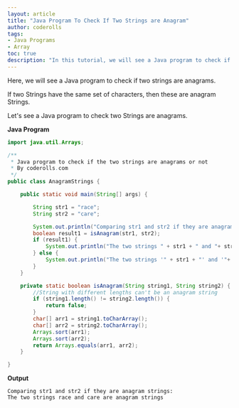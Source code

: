 ```yaml
---
layout: article  
title: "Java Program To Check If Two Strings are Anagram"  
author: coderolls  
tags:
- Java Programs
- Array
toc: true
description: "In this tutorial, we will see a Java program to check if two strings are anagrams."
---
```


Here, we will see a Java program to check if two strings are anagrams.

If two Strings have the same set of characters, then these are anagram Strings.

Let's see a Java program to check two Strings are anagrams.

**Java Program**

```java
import java.util.Arrays;

/**
 * Java program to check if the two strings are anagrams or not
 * By coderolls.com
 */
public class AnagramStrings {

    public static void main(String[] args) {

        String str1 = "race";
        String str2 = "care";

        System.out.println("Comparing str1 and str2 if they are anagram strings: ");
        boolean result1 = isAnagram(str1, str2);
        if (result1) {
            System.out.println("The two strings " + str1 + " and "+ str2 + " are anagram strings");
        } else {
            System.out.println("The two strings '" + str1 + "' and '"+ str2 + "'  are not anagram strings");
        }
    }

    private static boolean isAnagram(String string1, String string2) {
        //String with different lengths can't be an anagram string
        if (string1.length() != string2.length()) {
            return false;
        }
        char[] arr1 = string1.toCharArray();
        char[] arr2 = string2.toCharArray();
        Arrays.sort(arr1);
        Arrays.sort(arr2);
        return Arrays.equals(arr1, arr2);
    }

}
```

**Output**

```
Comparing str1 and str2 if they are anagram strings: 
The two strings race and care are anagram strings
```
